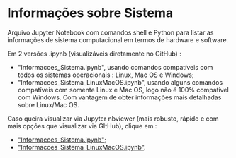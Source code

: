 # Informações sobre Sistema

Arquivo Jupyter Notebook com comandos shell e Python para listar as informações de sistema computacional em termos de hardware e software.

Em 2 versões .ipynb (visualizáveis diretamente no GitHub) :
- "Informacoes_Sistema.ipynb", usando comandos compatíveis com todos os sistemas operacionais : Linux, Mac OS e Windows;
- "Informacoes_Sistema_LinuxMacOS.ipynb", usando alguns comandos compatíveis com somente Linux e Mac OS, logo não é 100% compatível com Windows. Com vantagem de obter informações mais detalhadas sobre Linux/Mac OS.

Caso queira visualizar via Jupyter nbviewer (mais robusto, rápido e com mais opções que visualizar via GItHub), clique em :
- ["Informacoes_Sistema.ipynb"](https://nbviewer.jupyter.org/github/rcolistete/Ferramentas_Ensino_Pesquisa/blob/main/Informacoes_Sistema/Informacoes_Sistema.ipynb);
- ["Informacoes_Sistema_LinuxMacOS.ipynb"](https://nbviewer.jupyter.org/github/rcolistete/Ferramentas_Ensino_Pesquisa/blob/main/Informacoes_Sistema/Informacoes_Sistema_LinuxMacOS.ipynb#).
